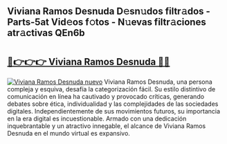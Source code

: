 ## Viviana Ramos Desnuda D𝚎sn𝚞dos filtr𝚊dos - Parts-5at Vid𝚎os f𝚘tos - N𝚞evas filtr𝚊ciones atr𝚊ctivas QEn6b

# <h2><a href="http://mb7nan.tromn.icu/?c=Viviana+Ramos+Desnuda">🔗👉👉👉 Viviana Ramos Desnuda 🔗🔗</a></h2>

[![Viviana Ramos Desnuda nuevo](https://i.imgur.com/pEAQMta.gif)](http://mb7nan.tromn.icu/?c=Viviana+Ramos+Desnuda)
Viviana Ramos Desnuda, una persona compleja y esquiva, desafía la categorización fácil. Su estilo distintivo de comunicación en línea ha cautivado y provocado críticas, generando debates sobre ética, individualidad y las complejidades de las sociedades digitales. Independientemente de sus movimientos futuros, su importancia en la era digital es incuestionable. Armado con una dedicación inquebrantable y un atractivo innegable, el alcance de Viviana Ramos Desnuda en el mundo virtual es expansivo.
